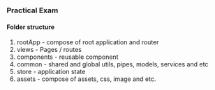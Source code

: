 ### Practical Exam

#### Folder structure

1. rootApp - compose of root application and router
2. views - Pages / routes
3. components - reusable component
4. common - shared and global utils, pipes, models, services and etc
5. store - application state
6. assets - compose of assets, css, image and etc.
